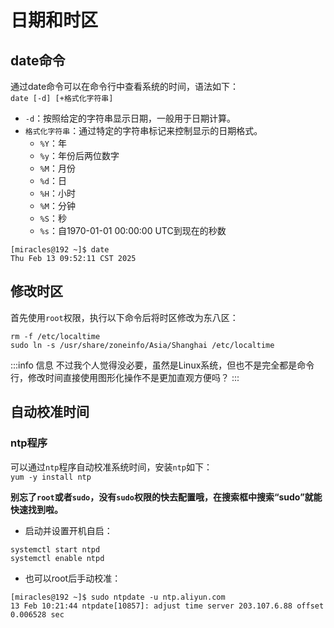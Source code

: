 # 日期和时区
## date命令
通过date命令可以在命令行中查看系统的时间，语法如下：  
`date [-d] [+格式化字符串]`
- `-d`：按照给定的字符串显示日期，一般用于日期计算。
- `格式化字符串`：通过特定的字符串标记来控制显示的日期格式。
  - `%Y`：年
  - `%y`：年份后两位数字
  - `%M`：月份
  - `%d`：日
  - `%H`：小时
  - `%M`：分钟
  - `%S`：秒
  - `%s`：自1970-01-01 00:00:00 UTC到现在的秒数
```
[miracles@192 ~]$ date
Thu Feb 13 09:52:11 CST 2025
```
## 修改时区
首先使用`root`权限，执行以下命令后将时区修改为东八区：  
```
rm -f /etc/localtime
sudo ln -s /usr/share/zoneinfo/Asia/Shanghai /etc/localtime
```
:::info 信息
不过我个人觉得没必要，虽然是Linux系统，但也不是完全都是命令行，修改时间直接使用图形化操作不是更加直观方便吗？
:::
## 自动校准时间
### ntp程序
可以通过`ntp`程序自动校准系统时间，安装`ntp`如下：  
`yum -y install ntp`

**别忘了`root`或者`sudo`，没有`sudo`权限的快去配置哦，在搜索框中搜索“sudo”就能快速找到啦。**

- 启动并设置开机自启：
```
systemctl start ntpd
systemctl enable ntpd
```
- 也可以root后手动校准：
```
[miracles@192 ~]$ sudo ntpdate -u ntp.aliyun.com
13 Feb 10:21:44 ntpdate[10857]: adjust time server 203.107.6.88 offset 0.006528 sec
```